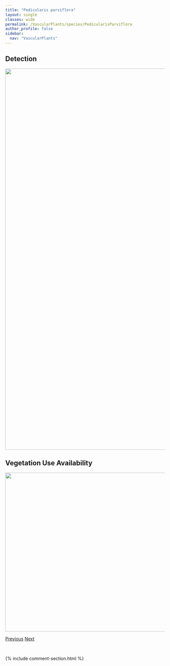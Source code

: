 ```yaml
---
title: "Pedicularis parviflora"
layout: single
classes: wide
permalink: /VascularPlants/species/PedicularisParviflora
author_profile: false
sidebar:
  nav: "VascularPlants"
---
```


<h2>Detection</h2>

<a href="https://drive.google.com/uc?export=view&id=1m6_BqU3YHEdmM4rp0RC3ccSFyI-suE8o">
<img src="https://drive.google.com/uc?export=view&id=1m6_BqU3YHEdmM4rp0RC3ccSFyI-suE8o" height = "1200" width = "800">
</a>


<h2>Vegetation Use Availability</h2>

<a href="https://drive.google.com/uc?export=view&id=1X9Gkh2MSa5jGsWVXELV02bn1i4jEa2hS">
<img src="https://drive.google.com/uc?export=view&id=1X9Gkh2MSa5jGsWVXELV02bn1i4jEa2hS" height = "500" width = "1000">
</a>


<a href="/DevelopmentWebsite/VascularPlants/species/PedicularisLabradorica" class="pagination--pager" title="Labrador Lousewort">Previous</a> <a href="/DevelopmentWebsite/VascularPlants/species/PediomelumArgophyllum" class="pagination--pager" title="Pediomelum argophyllum">Next</a>

<p>&nbsp;</p>

{% include comment-section.html %}
